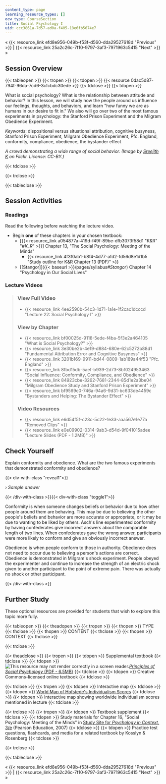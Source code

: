 ```yaml
---
content_type: page
learning_resource_types: []
ocw_type: CourseSection
title: Social Psychology I
uid: ccc3861a-7d57-ad0a-f405-18e6fb5674e7
---
```


« {{< resource_link efd8e956-049b-f53f-d560-dda29527618d "Previous" >}} | {{< resource_link 25a2c26c-7f10-9797-3af3-7971963c5415 "Next" >}} »

Session Overview
----------------

{{< tableopen >}}
{{< tropen >}}
{{< tdopen >}}
{{< resource 0dac5d87-794f-96da-7cd6-3cfcbdc30ede >}}
{{< tdclose >}}
{{< tdopen >}}


What is social psychology? What is the relationship between attitude and behavior? In this lesson, we will study how the people around us influence our feelings, thoughts, and behaviors, and learn "how funny we are as humans in our desire to fit in." We also will go over two of the most famous experiments in psychology: the Stanford Prison Experiment and the Milgram Obedience Experiment. 

_Keywords_: dispositional versus situational attribution, cognitive busyness, Stanford Prison Experiment, Milgram Obedience Experiment, Pfc. England, conformity, compliance, obedience, the bystander effect

_A crowd demonstrating a wide range of social behavior. (Image by [Sreejith K](http://www.flickr.com/people/57441548@N00) on Flickr. License: CC-BY.)_


{{< tdclose >}}

{{< trclose >}}

{{< tableclose >}}

Session Activities
------------------

### Readings

Read the following before watching the lecture video.

*   Begin **one** of these chapters in your chosen textbook:
    *   \[{{< resource_link a054877a-419d-f49f-89be-dfb3073f58d1 "K&R" "#_K_R_" >}}\] Chapter 13, "The Social Psychology: Meeting of the Minds"
        *   {{< resource_link 4f3f0ab1-b8f4-4d77-afd2-fd56d8e1d1b5 "Study outline for K&R Chapter 13 (PDF)" >}}
    *   [\[Stangor\]]({{< baseurl >}}/pages/syllabus#_Stangor_) Chapter 14 "Psychology in Our Social Lives"

### Lecture Videos

> ### View Full Video
> 
> *   {{< resource_link 4ee2590b-54c3-1d71-1a1e-1f2cac1dcccd "Lecture 22: Social Psychology I" >}}
> 
> ### View by Chapter
> 
> *   {{< resource_link bf00025d-9118-5ede-f4ba-5f3e2a464105 "What is Social Psychology?" >}}
> *   {{< resource_link 3e30be2b-4e19-d884-680e-62c5272b88d1 "Fundamental Attribution Error and Cognitive Busyness" >}}
> *   {{< resource_link 3201b169-9911-bd44-0809-1ab189a44f53 "Pfc. England" >}}
> *   {{< resource_link 8fbd15db-5aef-b939-2d73-8bf024953463 "Social Influence: Conformity, Compliance, and Obedience" >}}
> *   {{< resource_link 84923cbe-3262-7681-2344-85d1e2a3be04 "Milgram Obedience Study and Stanford Prison Experiment" >}}
> *   {{< resource_link bf9569c0-746a-94a6-9d31-bc633de4459c "Bystanders and Helping: The Bystander Effect" >}}
> 
> ### Video Resources
> 
> *   {{< resource_link e6d54f5f-c23c-5c22-1e33-aaa567e1e77a "Removed Clips" >}}
> *   {{< resource_link e0e09902-0314-9ab3-d54d-9f041015adee "Lecture Slides (PDF - 1.2MB)" >}}

Check Yourself
--------------

Explain conformity and obedience. What are the two famous experiments that demonstrated conformity and obedience?

{{< div-with-class "reveal1">}}

› _Sample answer_

{{< /div-with-class >}}{{< div-with-class "toggle1">}}

Conformity is when someone changes beliefs or behavior due to how other people around them are behaving. This may be due to believing the other people's beliefs and behavior are more accurate or appropriate, or it may be due to wanting to be liked by others. Asch's line experimented conformity by having confederates give incorrect answers about the comparable length of two lines. When confederates gave the wrong answer, participants were more likely to conform and give an obviously incorrect answer.

Obedience is when people conform to those in authority. Obedience does not need to occur due to believing a person's actions are correct. Obedience is demonstrated in Milgram's shock experiment. People obeyed the experimenter and continue to increase the strength of an electric shock given to another participant to the point of extreme pain. There was actually no shock or other participant.

{{< /div-with-class >}}

Further Study
-------------

These optional resources are provided for students that wish to explore this topic more fully.

{{< tableopen >}}
{{< theadopen >}}
{{< tropen >}}
{{< thopen >}}
TYPE
{{< thclose >}}
{{< thopen >}}
CONTENT
{{< thclose >}}
{{< thopen >}}
CONTEXT
{{< thclose >}}

{{< trclose >}}

{{< theadclose >}}
{{< tropen >}}
{{< tdopen >}}
Supplemental textbook
{{< tdclose >}}
{{< tdopen >}}
![This resource may not render correctly in a screen reader.](/images/inacessible.gif)[_Principles of Social Psychology_ (PDF - 6.5MB)](http://www.saylor.org/site/textbooks/Principles%20of%20Social%20Psychology.pdf)
{{< tdclose >}}
{{< tdopen >}}
Creative Commons-licensed online textbook
{{< tdclose >}}

{{< trclose >}}
{{< tropen >}}
{{< tdopen >}}
Interactive map
{{< tdclose >}}
{{< tdopen >}}
[World Map of Hofstede's Individualism Scores](https://www.hofstede-insights.com/product/compare-countries/)
{{< tdclose >}}
{{< tdopen >}}
Interactive map showing worldwide individualism scores mentioned in lecture
{{< tdclose >}}

{{< trclose >}}
{{< tropen >}}
{{< tdopen >}}
Textbook supplement
{{< tdclose >}}
{{< tdopen >}}
Study materials for Chapter 16, "Social Psychology: Meeting of the Minds" in [Study Site for _Psychology in Context_, 3/e](http://www.pearsonhighered.com/educator/product/Fundamentals-of-Psychology-in-Context/9780205507573.page) (Pearson Education, 2007)
{{< tdclose >}}
{{< tdopen >}}
Practice test questions, flashcards, and media for a related textbook by Kosslyn & Rosenberg
{{< tdclose >}}

{{< trclose >}}

{{< tableclose >}}

« {{< resource_link efd8e956-049b-f53f-d560-dda29527618d "Previous" >}} | {{< resource_link 25a2c26c-7f10-9797-3af3-7971963c5415 "Next" >}} »